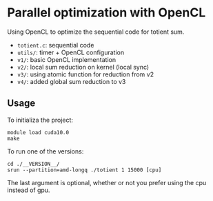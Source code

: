 # Parallel optimization with OpenCL

Using OpenCL to optimize the sequential code for totient sum.

- `totient.c`: sequential code
- `utils/`: timer + OpenCL configuration
- `v1/`: basic OpenCL implementation
- `v2/`: local sum reduction on kernel (local sync)
- `v3/`: using atomic function for reduction from v2
- `v4/`: added global sum reduction to v3

## Usage

To initializa the project:
```
module load cuda10.0
make
```

To run one of the versions:
```
cd ./__VERSION__/
srun --partition=amd-longq ./totient 1 15000 [cpu]
```
The last argument is optional, whether or not you prefer using the cpu instead of gpu.
